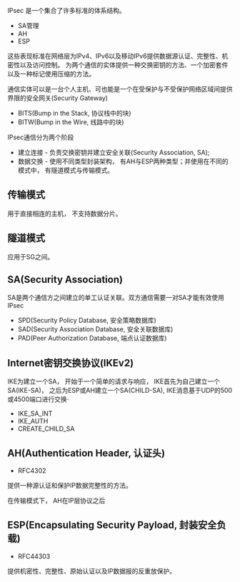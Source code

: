 IPsec 是一个集合了许多标准的体系结构。

* SA管理
* AH
* ESP

这些表现标准在网络层为IPv4、IPv6以及移动IPv6提供数据源认证、完整性、机密性以及访问控制。
为两个通信的实体提供一种交换密钥的方法、一个加密套件以及一种标记使用压缩的方法。

通信实体可以是一台个人主机、可也能是一个在受保护与不受保护网络区域间提供界限的安全网关(Security Gateway)


* BITS(Bump in the Stack, 协议栈中的块)
* BITW(Bump in the Wire, 线路中的块)




IPsec通信分为两个阶段

* 建立连接 - 负责交换密钥并建立安全关联(Security Association, SA);
* 数据交换 - 使用不同类型封装架构， 有AH与ESP两种类型；并使用在不同的模式中， 有隧道模式与传输模式。



传输模式
-------

用于直接相连的主机， 不支持数据分片。

隧道模式
--------

应用于SG之间。



SA(Security Association)
------------------------

SA是两个通信方之间建立的单工认证关联。双方通信需要一对SA才能有效使用IPsec

* SPD(Security Policy Database, 安全策略数据库)
* SAD(Security Association Database, 安全关联数据库)
* PAD(Peer Authorization Database, 端点认证数据库)






Internet密钥交换协议(IKEv2)
--------------------------

IKE为建立一个SA， 开始于一个简单的请求与响应， IKE首先为自己建立一个SA(IKE-SA)，
之后为ESP或AH建立一个SA(CHILD-SA), IKE消息基于UDP的500或4500端口进行交换·

* IKE_SA_INT
* IKE_AUTH
* CREATE_CHILD_SA



AH(Authentication Header, 认证头)
---------------------------------

* RFC4302

提供一种源认证和保护IP数据完整性的方法。

在传输模式下， AH在IP层协议之后

ESP(Encapsulating Security Payload, 封装安全负载)
-------------------------------------------------

* RFC44303

提供机密性、完整性、原始认证以及IP数据报的反重放保护。